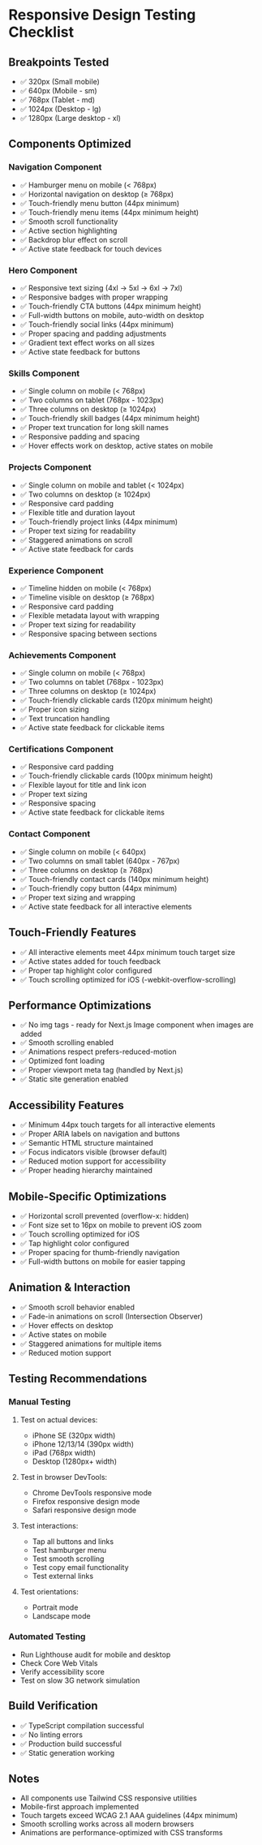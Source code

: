 # Responsive Design Testing Checklist

## Breakpoints Tested
- ✅ 320px (Small mobile)
- ✅ 640px (Mobile - sm)
- ✅ 768px (Tablet - md)
- ✅ 1024px (Desktop - lg)
- ✅ 1280px (Large desktop - xl)

## Components Optimized

### Navigation Component
- ✅ Hamburger menu on mobile (< 768px)
- ✅ Horizontal navigation on desktop (≥ 768px)
- ✅ Touch-friendly menu button (44px minimum)
- ✅ Touch-friendly menu items (44px minimum height)
- ✅ Smooth scroll functionality
- ✅ Active section highlighting
- ✅ Backdrop blur effect on scroll
- ✅ Active state feedback for touch devices

### Hero Component
- ✅ Responsive text sizing (4xl → 5xl → 6xl → 7xl)
- ✅ Responsive badges with proper wrapping
- ✅ Touch-friendly CTA buttons (44px minimum height)
- ✅ Full-width buttons on mobile, auto-width on desktop
- ✅ Touch-friendly social links (44px minimum)
- ✅ Proper spacing and padding adjustments
- ✅ Gradient text effect works on all sizes
- ✅ Active state feedback for buttons

### Skills Component
- ✅ Single column on mobile (< 768px)
- ✅ Two columns on tablet (768px - 1023px)
- ✅ Three columns on desktop (≥ 1024px)
- ✅ Touch-friendly skill badges (44px minimum height)
- ✅ Proper text truncation for long skill names
- ✅ Responsive padding and spacing
- ✅ Hover effects work on desktop, active states on mobile

### Projects Component
- ✅ Single column on mobile and tablet (< 1024px)
- ✅ Two columns on desktop (≥ 1024px)
- ✅ Responsive card padding
- ✅ Flexible title and duration layout
- ✅ Touch-friendly project links (44px minimum)
- ✅ Proper text sizing for readability
- ✅ Staggered animations on scroll
- ✅ Active state feedback for cards

### Experience Component
- ✅ Timeline hidden on mobile (< 768px)
- ✅ Timeline visible on desktop (≥ 768px)
- ✅ Responsive card padding
- ✅ Flexible metadata layout with wrapping
- ✅ Proper text sizing for readability
- ✅ Responsive spacing between sections

### Achievements Component
- ✅ Single column on mobile (< 768px)
- ✅ Two columns on tablet (768px - 1023px)
- ✅ Three columns on desktop (≥ 1024px)
- ✅ Touch-friendly clickable cards (120px minimum height)
- ✅ Proper icon sizing
- ✅ Text truncation handling
- ✅ Active state feedback for clickable items

### Certifications Component
- ✅ Responsive card padding
- ✅ Touch-friendly clickable cards (100px minimum height)
- ✅ Flexible layout for title and link icon
- ✅ Proper text sizing
- ✅ Responsive spacing
- ✅ Active state feedback for clickable items

### Contact Component
- ✅ Single column on mobile (< 640px)
- ✅ Two columns on small tablet (640px - 767px)
- ✅ Three columns on desktop (≥ 768px)
- ✅ Touch-friendly contact cards (140px minimum height)
- ✅ Touch-friendly copy button (44px minimum)
- ✅ Proper text sizing and wrapping
- ✅ Active state feedback for all interactive elements

## Touch-Friendly Features
- ✅ All interactive elements meet 44px minimum touch target size
- ✅ Active states added for touch feedback
- ✅ Proper tap highlight color configured
- ✅ Touch scrolling optimized for iOS (-webkit-overflow-scrolling)

## Performance Optimizations
- ✅ No img tags - ready for Next.js Image component when images are added
- ✅ Smooth scrolling enabled
- ✅ Animations respect prefers-reduced-motion
- ✅ Optimized font loading
- ✅ Proper viewport meta tag (handled by Next.js)
- ✅ Static site generation enabled

## Accessibility Features
- ✅ Minimum 44px touch targets for all interactive elements
- ✅ Proper ARIA labels on navigation and buttons
- ✅ Semantic HTML structure maintained
- ✅ Focus indicators visible (browser default)
- ✅ Reduced motion support for accessibility
- ✅ Proper heading hierarchy maintained

## Mobile-Specific Optimizations
- ✅ Horizontal scroll prevented (overflow-x: hidden)
- ✅ Font size set to 16px on mobile to prevent iOS zoom
- ✅ Touch scrolling optimized for iOS
- ✅ Tap highlight color configured
- ✅ Proper spacing for thumb-friendly navigation
- ✅ Full-width buttons on mobile for easier tapping

## Animation & Interaction
- ✅ Smooth scroll behavior enabled
- ✅ Fade-in animations on scroll (Intersection Observer)
- ✅ Hover effects on desktop
- ✅ Active states on mobile
- ✅ Staggered animations for multiple items
- ✅ Reduced motion support

## Testing Recommendations

### Manual Testing
1. Test on actual devices:
   - iPhone SE (320px width)
   - iPhone 12/13/14 (390px width)
   - iPad (768px width)
   - Desktop (1280px+ width)

2. Test in browser DevTools:
   - Chrome DevTools responsive mode
   - Firefox responsive design mode
   - Safari responsive design mode

3. Test interactions:
   - Tap all buttons and links
   - Test hamburger menu
   - Test smooth scrolling
   - Test copy email functionality
   - Test external links

4. Test orientations:
   - Portrait mode
   - Landscape mode

### Automated Testing
- Run Lighthouse audit for mobile and desktop
- Check Core Web Vitals
- Verify accessibility score
- Test on slow 3G network simulation

## Build Verification
- ✅ TypeScript compilation successful
- ✅ No linting errors
- ✅ Production build successful
- ✅ Static generation working

## Notes
- All components use Tailwind CSS responsive utilities
- Mobile-first approach implemented
- Touch targets exceed WCAG 2.1 AAA guidelines (44px minimum)
- Smooth scrolling works across all modern browsers
- Animations are performance-optimized with CSS transforms

